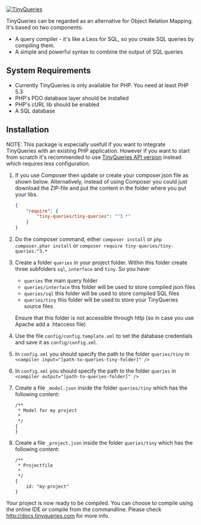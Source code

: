 [![TinyQueries](http://tinyqueries.com/css/images/tiny-queries-logo-large.png)](http://www.tinyqueries.com/)

TinyQueries can be regarded as an alternative for Object Relation Mapping. It's based on two components:
* A query compiler - it's like a Less for SQL, so you create SQL queries by compiling them.
* A simple and powerful syntax to combine the output of SQL queries

## System Requirements

* Currently TinyQueries is only available for PHP. You need at least PHP 5.3
* PHP's PDO database layer should be installed
* PHP's cURL lib should be enabled
* A SQL database

## Installation

NOTE: This package is especially usefull if you want to integrate TinyQueries with an existing PHP application. However if
you want to start from scratch it's recommended to use [TinyQueries API version] instead which requires less configuration.

1. If you use Composer then update or create your composer.json file as shown below. Alternatively, instead of using Composer you could just download the ZIP-file and put the content in the folder where you put your libs.

	```json
	{
		"require": {
			"tiny-queries/tiny-queries": "^3.*" 	
		}
	}
	```

1. Do the composer command, either ```composer install``` or ```php composer.phar install``` or ```composer require tiny-queries/tiny-queries:^3.*```

1. Create a folder ```queries``` in your project folder. Within this folder create three subfolders ```sql```, ```interface``` and ```tiny```. So you have:

	* ```queries``` the main query folder
	* ```queries/interface``` this folder will be used to store compiled json files
	* ```queries/sql``` this folder will be used to store compiled SQL files
	* ```queries/tiny``` this folder will be used to store your TinyQueries source files
	
	Ensure that this folder is not accessible through http (so in case you use Apache add a .htaccess file)

1. Use the file ```config/config.template.xml``` to set the database credentials and save it as ```config/config.xml```.

1. In ```config.xml``` you should specify the path to the folder ```queries/tiny``` in ```<compiler input="[path-to-queries-tiny-folder]" />```

1. In ```config.xml``` you should specify the path to the folder ```queries``` in ```<compiler output="[path-to-queries-folder]" />```

1. Create a file ```_model.json``` inside the folder ```queries/tiny``` which has the following content:

	```
	/**
	 * Model for my project
	 *
	 */
	{
	}
	```

1. Create a file ```_project.json``` inside the folder ```queries/tiny``` which has the following content:

	```
	/**
	 * Projectfile
	 *
	 */
	{
		id: "my-project"
	}
	```

Your project is now ready to be compiled. You can choose to compile using the online IDE or compile from the commandline.
Please check http://docs.tinyqueries.com for more info.

[TinyQueries API version]:https://github.com/wdiesveld/tiny-queries-php-api
